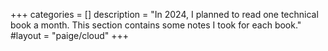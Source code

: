 +++
categories = []
description = "In 2024, I planned to read one technical book a month.  This section contains some notes I took for each book."
#layout = "paige/cloud"
+++